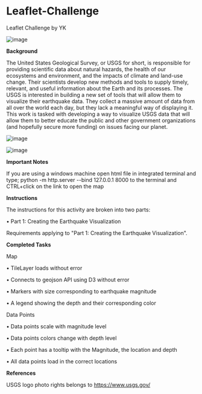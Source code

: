 # Leaflet-Challenge
Leaflet Challenge by YK

![image](https://github.com/YargKlnc/Leaflet-Challenge/assets/142269763/ef9b0e08-87ff-478b-96b8-d86844148125)


**Background**

The United States Geological Survey, or USGS for short, is responsible for providing scientific data about natural hazards, the health of our ecosystems and environment, and the impacts of climate and land-use change. Their scientists develop new methods and tools to supply timely, relevant, and useful information about the Earth and its processes. The USGS is interested in building a new set of tools that will allow them to visualize their earthquake data. They collect a massive amount of data from all over the world each day, but they lack a meaningful way of displaying it. This work is tasked with developing a way to visualize USGS data that will allow them to better educate the public and other government organizations (and hopefully secure more funding) on issues facing our planet.

![image](https://github.com/YargKlnc/Leaflet-Challenge/assets/142269763/15ba68d3-50e4-48c1-8d89-aa4e385e359c)

![image](https://github.com/YargKlnc/Leaflet-Challenge/assets/142269763/0c608a11-731e-4e22-adf5-10a8ef20a1b6)


**Important Notes**

If you are using a windows machine open html file in integrated terminal and type; python -m http.server --bind 127.0.0.1 8000 to the terminal and CTRL+click on the link to open the map

**Instructions**

The instructions for this activity are broken into two parts:
  
  •	Part 1: Creating the Earthquake Visualization

Requirements applying to "Part 1: Creating the Earthquake Visualization".


**Completed Tasks**


Map

•	TileLayer loads without error 

•	Connects to geojson API using D3 without error 

•	Markers with size corresponding to earthquake magnitude 

•	A legend showing the depth and their corresponding color 

Data Points 

•	Data points scale with magnitude level 

•	Data points colors change with depth level 

•	Each point has a tooltip with the Magnitude, the location and depth 

•	All data points load in the correct locations 


**References**

USGS logo photo rights belongs to https://www.usgs.gov/
